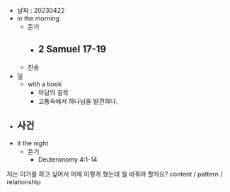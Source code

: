 - 날짜 : 20230422
- in the morning
	- 듣기
		- 2 Samuel 17-19
			-  
	- 찬송
- 일
	- with a book
		- 아담의 침묵
		- 고통속에서 하나님을 발견하다.
- 사건
	- 
- it the night
	- 듣기
		- Deuteronomy 4:1-14






저는 이거를 하고 싶어서 어제 이렇게 했는데 뭘 바꿔야 할까요?
content / pattern / relationship